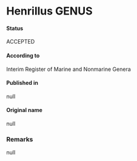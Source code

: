# Henrillus GENUS

#### Status
ACCEPTED

#### According to
Interim Register of Marine and Nonmarine Genera

#### Published in
null

#### Original name
null

### Remarks
null
